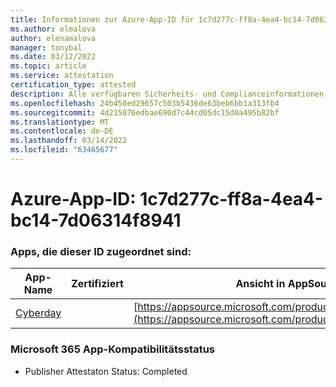 ```yaml
---
title: Informationen zur Azure-App-ID für 1c7d277c-ff8a-4ea4-bc14-7d06314f8941
ms.author: elmalova
author: elenamalova
manager: tonybal
ms.date: 03/12/2022
ms.topic: article
ms.service: attestation
certification_type: attested
description: Alle verfügbaren Sicherheits- und Complianceinformationen für 1c7d277c-ff8a-4ea4-bc14-7d06314f8941.
ms.openlocfilehash: 24b450ed29657c503b5436de63beb6bb1a313fb4
ms.sourcegitcommit: 4d215076edbae690d7c44cd05dc15d0a495b82bf
ms.translationtype: MT
ms.contentlocale: de-DE
ms.lasthandoff: 03/14/2022
ms.locfileid: "63465677"
---
```

# <a name="azure-app-id-1c7d277c-ff8a-4ea4-bc14-7d06314f8941"></a>Azure-App-ID: 1c7d277c-ff8a-4ea4-bc14-7d06314f8941


### <a name="apps-associated-with-this-id"></a>Apps, die dieser ID zugeordnet sind:
| **App-Name** | **Zertifiziert** | **Ansicht in AppSource** |
|--------------|---------------|-----------------------|
| [Cyberday](../forward/WA200001774) |  | [https://appsource.microsoft.com/product/office/WA200001774](https://appsource.microsoft.com/product/office/WA200001774) |

### <a name="microsoft-365-app-compliance-status"></a>Microsoft 365 App-Kompatibilitätsstatus
- Publisher Attestaton Status: Completed
